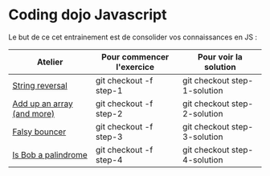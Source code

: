 # Coding dojo Javascript

Le but de ce cet entrainement est de consolider vos connaissances en JS :

Atelier | Pour commencer l'exercice | Pour voir la solution
----------------------|---------------------------|----------------------
[String reversal]()|git checkout -f step-1|git checkout step-1-solution
[Add up an array (and more)]()|git checkout -f step-2|git checkout step-2-solution
[Falsy bouncer]()|git checkout -f step-3|git checkout step-3-solution
[Is Bob a palindrome]()|git checkout -f step-4|git checkout step-4-solution